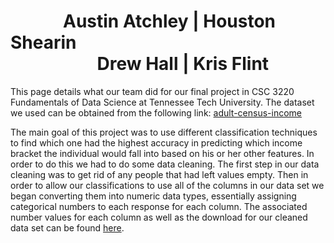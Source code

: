 <h1>&emsp;&emsp;&emsp;Austin Atchley | Houston Shearin<br>&emsp;&emsp;&emsp;&emsp;&nbsp;&nbsp;&nbsp;&nbsp;Drew Hall | Kris Flint</h1>

  This page details what our team did for our final project in CSC 3220 Fundamentals of Data Science at Tennessee Tech University. The dataset we used can be obtained from the following link: [adult-census-income](https://www.kaggle.com/uciml/adult-census-income)


The main goal of this project was to use different classification techniques to find which one had the highest accuracy in predicting which income bracket the individual would fall into based on his or her other features. In order to do this we had to do some data cleaning. The first step in our data cleaning was to get rid of any people that had left values empty. Then in order to allow our classifications to use all of the columns in our data set we began converting them into numeric data types, essentially assigning categorical numbers to each response for each column. The associated number values for each column as well as the download for our cleaned data set can be found [here](https://austinatchley1.github.io/Data-Science-Team-Project/Data-Cleaning.html).
